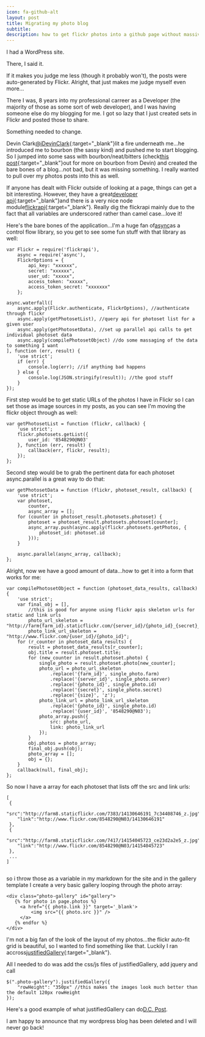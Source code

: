 ```yaml
---
icon: fa-github-alt
layout: post
title: Migrating my photo blog
subtitle:
description: how to get flickr photos into a github page without massive amounts of hardcoding...
---
```


I had a WordPress site.

There, I said it.

If it makes you judge me less (though it probably won't), the posts were auto-generated by Flickr. Alright, that just makes me judge myself even more...

There I was, 8 years into my professional carreer as a Developer (the majority of those as some sort of web developer), and I was having someone else do my blogging for me. I got so lazy that I just created sets in Flickr and posted those to share.

Something needed to change.

Devin Clark[@iDevinClark](http://twitter.com/idevinclark){:target="_blank"}lit a fire underneath me...he introduced me to bourbon (the sassy kind) and pushed me to start blogging. So I jumped into some sass with bourbon/neat/bitters (check[this post](http://devin-clark.com/getting-started-with-bourbon/){:target="_blank"}out for more on bourbon from Devin) and created the bare bones of a blog...not bad, but it was missing something. I really wanted to pull over my photos posts into this as well.

If anyone has dealt with Flickr outside of looking at a page, things can get a bit interesting. However, they have a great[developer api](https://www.flickr.com/services/api/){:target="_blank"}and there is a very nice node module[flickrapi](https://www.npmjs.org/package/flickrapi){:target="_blank"}. Really dig the flickrapi mainly due to the fact that all variables are underscored rather than camel case...love it!

Here's the bare bones of the application...I'm a huge fan of[async](https://www.npmjs.org/package/async)as a control flow library, so you get to see some fun stuff with that library as well:

<pre data-src="prism.js" class="language-javascript"><code class="language-javascript">var Flickr = require('flickrapi'),
    async = require('async'),
    FlickrOptions = {
        api_key: "xxxxxx",
        secret: "xxxxxx",
        user_ud: "xxxxx",
        access_token: "xxxxx",
        access_token_secret: "xxxxxxx"
    };

async.waterfall([
    async.apply(Flickr.authenticate, FlickrOptions), //authenticate through flickr
    async.apply(getPhotosetList), //query api for photoset list for a given user
    async.apply(getPhotosetData), //set up parallel api calls to get individual photoset data
    async.apply(compilePhotosetObject) //do some massaging of the data to something I want
], function (err, result) {
    'use strict';
    if (err) {
        console.log(err); //if anything bad happens
    } else {
        console.log(JSON.stringify(result)); //the good stuff
    }
});
</code></pre>

First step would be to get static URLs of the photos I have in Flickr so I can set those as image sources in my posts, as you can see I'm moving the flickr object through as well:

<pre data-src="prism.js" class="language-javascript"><code class="language-javascript">var getPhotosetList = function (flickr, callback) {
    'use strict';
    flickr.photosets.getList({
        user_id: '8548290@N03'
    }, function (err, result) {
        callback(err, flickr, result);
    });
};
</code></pre>

Second step would be to grab the pertinent data for each photoset async.parallel is a great way to do that:

<pre data-src="prism.js" class="language-javascript"><code class="language-javascript">var getPhotosetData = function (flickr, photoset_result, callback) {
    'use strict';
    var photoset,
        counter,
        async_array = [];
    for (counter in photoset_result.photosets.photoset) {
        photoset = photoset_result.photosets.photoset[counter];
        async_array.push(async.apply(flickr.photosets.getPhotos, {
            photoset_id: photoset.id
        }));
    }

    async.parallel(async_array, callback);
};
</code></pre>

Alright, now we have a good amount of data...how to get it into a form that works for me:

<pre data-src="prism.js" class="language-javascript"><code class="language-javascript">var compilePhotosetObject = function (photoset_data_results, callback) {
    'use strict';
    var final_obj = [],
        //this is good for anyone using flickr apis skeleton urls for static and link urls
        photo_url_skeleton = "http://farm{farm_id}.staticflickr.com/{server_id}/{photo_id}_{secret}_{size}.jpg",
        photo_link_url_skeleton = "http://www.flickr.com/{user_id}/{photo_id}";
    for (r_counter in photoset_data_results) {
        result = photoset_data_results[r_counter];
        obj.title = result.photoset.title;
        for (new_counter in result.photoset.photo) {
            single_photo = result.photoset.photo[new_counter];
            photo_url = photo_url_skeleton
                .replace('{farm_id}', single_photo.farm)
                .replace('{server_id}', single_photo.server)
                .replace('{photo_id}', single_photo.id)
                .replace('{secret}', single_photo.secret)
                .replace('{size}', 'z');
            photo_link_url = photo_link_url_skeleton
                .replace('{photo_id}', single_photo.id)
                .replace('{user_id}', '8548290@N03');
            photo_array.push({
                src: photo_url,
                link: photo_link_url
            });
        }
        obj.photos = photo_array;
        final_obj.push(obj);
        photo_array = [];
        obj = {};
    }
    callback(null, final_obj);
};
</code></pre>

So now I have a array for each photoset that lists off the src and link urls:

<pre data-src="prism.js" class="language-javascript"><code class="language-javascript">[
 {
    "src":"http://farm8.staticflickr.com/7383/14130646191_7c34408746_z.jpg",
    "link":"http://www.flickr.com/8548290@N03/14130646191"
 },
 {
    "src":"http://farm8.staticflickr.com/7417/14154045723_ce23d2a2e5_z.jpg",
    "link":"http://www.flickr.com/8548290@N03/14154045723"
 },
 ...
]
 </code></pre>

 so i throw those as a variable in my markdown for the site and in the gallery template I create a very basic gallery looping through the photo array:

 <pre data-src="prism.js" class="language-html"><code class="language-html">&lt;div class="photo-gallery" id="gallery"&gt;
   &#123;% for photo in page.photos %&#125;
     &lt;a href="&#123;&#123; photo.link &#125;&#125;" target='_blank'&gt;
         &lt;img src="&#123;&#123; photo.src &#125;&#125;" /&gt;
     &lt;/a&gt;
   &#123;% endfor %&#125;
&lt;/div&gt;
</code></pre>

I'm not a big fan of the look of the layout of my photos...the flickr auto-fit grid is beautiful, so I wanted to find something like that. Luckily I ran accross[justifiedGallery](https://github.com/miromannino/Justified-Gallery){:target="_blank"}.

All I needed to do was add the css/js files of justifiedGallery, add jquery and call


<pre data-src="prism.js" class="language-javascript"><code class="language-javascript">$(".photo-gallery").justifiedGallery({
    "rowHeight": "350px" //this makes the images look much better than the default 120px rowHeight
});
</code></pre>

Here's a good example of what justifiedGallery can do[D.C. Post](/2014/04/26/washington-dc/).

I am happy to announce that my wordpress blog has been deleted and I will never go back!
